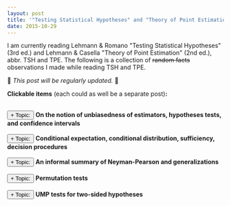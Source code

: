```yaml
---
layout: post
title: '"Testing Statistical Hypotheses" and "Theory of Point Estimation" impressions'
date: 2015-10-29
---
```


<script type="text/javascript">
function toggleMe(a){
var e=document.getElementById(a);
if(!e)return true;
if(e.style.display=="none"){
e.style.display="block"
}
else{
e.style.display="none"
}
return true;
}
</script>

I am currently reading Lehmann & Romano "Testing Statistical Hypotheses" (3rd ed.) and Lehmann & Casella "Theory of Point Estimation" (2nd ed.), abbr. TSH and TPE. The following is a collection of ~~random facts~~ observations I made while reading TSH and TPE.

:construction_worker: *This post will be regularly updated.* :construction_worker:

__Clickable items__ (each could as well be a separate post)__:__


<!-- 
* some things that were not clear to me before, 
* some results I found interesting, 
* definitions that are better than their equivalents that I have seen before,
* and other observations I made while reading TSH and TPE.

Brainstorming:

* MLE = posterior mode with a uniform prior; LASSO estimate = posterior mode with a Laplacian prior
* (informal?) fundamental Neyman-Pearson lemma and generalizations?
* something on linear hypotheses as chapter 7, combined with treatment in McCulloch, Searle, Neuhaus

-->

<br>
<input type="button" onclick="return toggleMe('unbiased')" value="+ Topic:"> <b>On the notion of unbiasedness of estimators, hypotheses tests, and confidence intervals</b><br>
<div id="unbiased" style="display:none">

## On the notion of unbiasedness of estimators, hypotheses tests, and confidence intervals

The following discusses various well-known definitions of unbiasedness, their generalizations and relationships with each other, as well as some of the underlying intuition (such as the relationship between hypotheses tests and confidence intervals).

### Unbiased estimators

The well-known and widely used definition of an unbiased estimator $\hat{\theta}$ of a parameter $\theta$ is

$$\mathrm{E}\subscript{\theta}(\hat{\theta}) = \theta.$$

However it can be generalized as follows. Assume that there is a loss function $L(\theta, \hat{\theta})$, which only depends on the correct parameter $\theta$ and the estimate $\hat{\theta}$ (i.e. it measures how far off the estimator is from the parameter that it aims to estimate).
Then $\hat{\theta}$ is said to be unbiased for $\theta$ with respect to $L$, if for all $\theta^\prime$ it holds that

$$\mathrm{E}\subscript{\theta}(L(\theta^\prime, \hat{\theta})) \geq \mathrm{E}\subscript{\theta}(L(\theta, \hat{\theta})).$$

That is, if $\hat{\theta}$ is on average closer to the correct parameter $\theta$ than to any wrong parameter $\theta^\prime$ in the parameter space.

When estimating a real valued $\theta$ with the square of the error as loss, the above condition becomes

$$\mathrm{E}\subscript{\theta}\left(\left| \theta^\prime - \hat{\theta} \right|^2\right) \geq \mathrm{E}\subscript{\theta}\left(\left| \theta - \hat{\theta}\right|^2\right).$$

If $\mathrm{E}\subscript{\theta}\hat{\theta}$ is one of the possible values of $\theta$, then by adding and subtracting $\mathrm{E}\subscript{\theta}\hat{\theta}$ inside the parentheses on both sides of the equation it follows that the above unbiasedness condition is satisfied if and only if

$$\mathrm{E}\subscript{\theta}(\hat{\theta}) = \theta.$$

This equivalence also holds under somewhat more general assumptions, see exercise 1.2 in TSH.

### Unbiased tests

Consider a level $\alpha$ test $\phi$ of the hypothesis $H : \theta \in \Omega\subscript{H}$ against an alternative $K : \theta \in \Omega\subscript{K}$.
Denote the power function of $\phi$ by $\beta\subscript{\phi}(\theta) = \mathrm{E}\subscript{\theta} \phi(X)$.
Then it is natural to define unbiasedness of $\phi$ by the criterion

$$
\begin{eqnarray}
\nonumber
\beta\subscript{\phi}(\theta) &\leq& \alpha \quad \mathrm{if}\, H : \theta \in \Omega\subscript{H}, \\\\\\
\beta\subscript{\phi}(\theta) &\geq& \alpha \quad \mathrm{if}\,  K : \theta \in \Omega\subscript{K}. 
\nonumber
\end{eqnarray}
$$

In particular, it follows that $\beta\subscript{\phi}(\theta) = \alpha$ on the common boundary of $\Omega\subscript{H}$ and $\Omega\subscript{K}$. In fact, a test that is the most powerful among all such tests, is UMP unbiased (Lemma 4.1.1 in TSH). 

However, the definition of an unbiased test can be generalized in the same way as that of an unbiased estimator shown above.
Assume that there is a loss function $L(\theta, \phi(x))$, which only depends on the true value of $\theta$ and the decision $\phi(x)$ takes by the test $\phi$. Then the hypothesis test is unbiased with respect to $L$, if for all $\theta^\prime$ it holds that

$$\mathrm{E}\subscript{\theta}(L(\theta^\prime, \phi(X))) \geq \mathrm{E}\subscript{\theta}(L(\theta, \phi(X))).$$

For the test $\phi$ of $H$ vs. $K$ let the loss function be equal to $\alpha$ if a Type II error is committed and equal $(1-\alpha)$ if a Type I error is committed. Then 

$$
\mathrm{E}\subscript{\theta}(L(\theta^\prime, \phi(X))) = 
\begin{cases}
\alpha (1 - \beta\subscript{\phi}(\theta)) \quad &\mathrm{if}&\, \theta^\prime \in \Omega\subscript{K}\\\\\\ 
(1-\alpha) \beta\subscript{\phi}(\theta) \quad &\mathrm{if}&\, \theta^\prime \in \Omega\subscript{H},
\end{cases}
$$

It follows that if $\theta \in \Omega\subscript{H}$ then $\alpha (1 - \beta\subscript{\phi}(\theta)) \geq (1-\alpha) \beta\subscript{\phi}(\theta)$, and consequently

$$\beta\subscript{\phi}(\theta) \leq \alpha.$$

Similarly, by considering $\theta\in\Omega\subscript{K}$, we get $\beta\subscript{\phi}(\theta) \geq \alpha$. Thus the usual definition is a special case of the more general loss-function-based definition.

### Unbiased confidence sets

As is well-known, the defining condition for a confidence interval $\left(\underline{\theta}, \overline{\theta}\right)$ is

$$P\subscript{\theta}\left(\underline{\theta}(X) \leq \theta \leq \overline{\theta}(X)\right) \geq 1-\alpha,$$

for all $\theta$.

#### Hypotheses tests vs. confidence intervals

It is well-known that hypotheses tests and confidence intervals generally do exactly the same thing.
However, to describe with mathematical rigour in what sense it is true requires a little thinking.

Consider a level $\alpha$ test of a two-sided hypothesis test $H : \theta = \theta\subscript{0}$ vs. $K : \theta \neq \theta\subscript{0}$, and denote its acceptance region by $A(\theta\subscript{0})$.
Define the inclusion region of the confidence set to be

$$S(x) := \\{ \theta : x\in A(\theta) \\},$$

that is, $\theta \in S(x)$ if and only if $x\in A(\theta)$. Then $S(x)$ defines a $(1-\alpha) \cdot 100\\%$ confidence set, because for all $\theta$ we have

$$P\subscript{\theta}(\theta \in S(x)) = P\subscript{\theta}(x\in A(\theta)) \geq 1 - \alpha.$$

Conversely, if we start out with a family of confidence sets $\\{S(x) : x\in\mathcal{X}\\}$, and define $A(\theta) := \\{x : \theta\in S(x)\\}$, then for any $\theta$ it holds that

$$P\subscript{\theta}(x\in A(\theta)) = P\subscript{\theta}(\theta \in S(x)) \geq 1 - \alpha.$$

It follows that $P\subscript{\theta}(\mathrm{Type\,I\,error}) \leq \alpha$, that is, $A(\theta)$ is the acceptance region of a level $\alpha$ test.

#### Unbiased and uniformly most accurate unbiased confidence sets

Now it suggests itself to define an unbiased confidence set as one that stems from an unbiased hypothesis test by the above procedure. 
In the two-sided case discussed above this condition reduces to

$$P\subscript{\theta}\left(\underline{\theta}(X) \leq \theta^\prime \leq \overline{\theta}(X)\right) \leq 1 - \alpha$$

for all $\theta^\prime$ and $\theta$ such that $\theta \neq \theta^\prime$. That is, the inclusion probability of the null hypothesis parameter $\theta^\prime$ in the confidence interval, when the alternative $\theta$ is true, is less than the confidence level. Lemma 5.5.1 in TSH shows that the confidence set derived from an unbiased level $\alpha$ hypothesis test has indeed the form of an interval.

Similarly, uniformly most accurate confidence intervals correspond to uniformly most powerful tests (see section 3.5 in TSH for more detail).
However, UMP tests usually do not exist, which is a reason to concentrate on unbiasedness instead. In particular, UMP unbiased tests correspond to uniformly most accurate unbiased confidence sets, i.e.  $S(x)$ such that for all $\theta^\prime$ and $\theta$ with $\theta\in K(\theta^\prime)$ the probability $P\subscript{\theta}(\theta^\prime\in S(x))$ is minimized.
</div>

<br>
<input type="button" onclick="return toggleMe('para2')" value="+ Topic:"> <b>Conditional expectation, conditional distribution, sufficiency, decision procedures</b><br>
<div id="para2" style="display:none">

## Conditional expectation, conditional distribution, sufficiency, decision procedures

Consider a random variable $X$ with sample space $(\mathcal{X}, \mathcal{A})$ and probability distribution $P^X$, and a statistic $T(X)$ with range space $(\mathcal{T}, \mathcal{B})$.

#### Definition [$\mathrm{E}(f(X)|t)$]

*Let $f(x)$ be a non-negative, $\mathcal{A}$-measurable and $P^X$-integrable function.
A $\mathcal{B}$-measurable function $g(t)$ is the conditional expectation of $X$ for given $t$, i.e. $\mathrm{E}(f(X)|t) = \mathrm{E}(f(X)|T=t) = g(t)$, if for all sets $B\in\mathcal{B}$ it holds that*

$$\int\subscript{T^{-1}(B)} f(x) dP^X(x) = \int\subscript{B} g(t) dP^T(t).$$

Some observations regarding this definition:

* In fact, if we define $f\subscript{0}(x) = g(T(x))$, then by Lemma 2.3.2 in TSH the above formula becomes

    $$\int\subscript{A} f(x) dP^X(x) = \int\subscript{A} f\subscript{0}(x) dP^X(x), \forall A \in \mathcal{A}\subscript{0},$$

    where $\mathcal{A}\subscript{0}$ is the $\sigma$-algebra induced by $T$.

* The existence and uniqueness $(\mathcal{A}\subscript{0}, P^X)$ of such a function $f\subscript{0}$ follows from Radon-Nikodym Theorem.

* If $f$ is not non-negative, then we can use the usual decomposition $f = f^+ - f^-$ and define

    $$\mathrm{E}(f(X)|t) = \mathrm{E}(f^+(X)|t) - \mathrm{E}(f^-(X)|t).$$

#### Definition [$P(A|t)$]

*Let $I\subscript{A}(X)$ be a random variable that is equal to one if and only if $X\in A$. The conditional probability of $A$ given $T=t$ can be defined as*

$$P(A|t) = E(I\subscript{A}(X) | t).$$

This definition seems natural, and in fact, if $T$ has Euclidean domain and range spaces or if $\mathrm{E}|f(X)| < \infty$, then the above defines the *conditional probability distribution* $P^{X|t}$ (see Theorems 2.5.2 and 2.5.3 in TSH).

#### Definition [Sufficiency]

*Let $\mathcal{P} = \\{P\subscript{\theta} : \theta\in\Omega\\}$ be a family of distributions over a sample space $(\mathcal{X}, \mathcal{A})$.*
*$T$ is sufficient for $\mathcal{P}$ (or $\theta$) if $P\subscript{\theta}(A|t)$ is independent of $\theta$ for every $A\in\mathcal{A}$.*

In particular, the class of decision procedures depending on a sufficient statistic $T$ is *essentially complete*. To see this, assume that the sample space is Euclidean, then by Theorem 2.5.1 in TSH there exists the conditional probability distribution $P^{X|t}$. Let $\phi(x)$ be a decision procedure. Given only the value of the sufficient statistic $T(X)$ (but not $X$), define another decision procedure $\psi(t)$ as a random sample from the distribution $P^{X|t}$. Then $\phi(X)$ and $\psi(T)$ have identical distributions. Consequently, both decision procedures have the same risk,

$$R(\theta, \psi) = \mathrm{E}(L(\theta, \psi(T))) = \mathrm{E}(L(\theta, \phi(X))) = R(\theta, \phi).$$

Thus, for any decision procedure that is based on $X$, there is a decision procedure based on $T$ that is equally good or better.

For a proof in the general (non-Euclidean) case see exercise 2.13 in TSH.

### General conditional expectation

Let $X$ and $Y$ be two real-valued random variables, which can be written as mappings $X: \Omega \to \mathbb{R}$ and $Y: \Omega \to \mathbb{R}$ over a measurable space $(\Omega, \mathcal{A}, P)$. The above definition of $\mathrm{E}(X|T(X)=t)$ suggests a similar definition of $\mathrm{E}(X|Y=y)$. Namely, $\mathrm{E}(X|Y=y) = g(y)$ if for all Borel sets $A$ it holds that

$$\int\subscript{Y^{-1}(A)} X(\omega) dP(\omega) = \int\subscript{A} g(y) dP^Y(y).$$

In fact, a more general version of this definition is given in Feller's "An Introduction to Probability Theory and its Applications. Volume II" (10.6) as,

$$\mathrm{E}(X\cdot I\subscript{A}(Y)) = \int\subscript{A} \mathrm{E}(X | y) \mu\\{dy\\},$$

for any pair of random variables $X$ and $Y$.

If $X$ and $Y$ are real-valued one-dimensional, then the pair $(X,Y)$ can be viewed as a random vector in the plane. Each set $\\{Y \in A\\}$ consists of parallels to the $x$-axis, and we can define a $\sigma$-algebra induced by $Y$ as the collection of all sets $\\{Y \in A\\}$, where $A$ are Borel sets. Then $\mathrm{E}(X|Y)$ is a random variable, such that $\mathrm{E}(X\cdot I\subscript{B}) = \mathrm{E}(\mathrm{E}(X|Y) \cdot I\subscript{B})$ for all $B=\\{Y\in A\\}$ with $A$ being a Borel set. This leads to the following general definition.

#### Definition [Conditional expectation]

*Let $\mathcal{A}$ be the underlying $\sigma$-algebra of sets, and let $\mathcal{B}$ be a $\sigma$-algebra contained in $\mathcal{A}$. Let $X$ be a random variable.*

1. *A random variable $U$ is called a conditional expectation of $X$ relative to $\mathcal{B}$ (or $U=\mathrm{E}(X|\mathcal{B})$), if it is $\mathcal{B}$-measurable and for all $B\in\mathcal{B}$ it holds that*

    $$\mathrm{E}(X\cdot I\subscript{B}) = \mathrm{E}(U \cdot I\subscript{B}).$$

2. *If $\mathcal{B}$ is the $\sigma$-algebra generated by a random variable $Y$, then $\mathrm{E}(X|Y) = \mathrm{E}(X|\mathcal{B})$.*

</div>

<br>
<input type="button" onclick="return toggleMe('neyman-pearson')" value="+ Topic:"> <b>An informal summary of Neyman-Pearson and generalizations</b><br>
<div id="neyman-pearson" style="display:none">

## An informal summary of Neyman-Pearson and generalizations

The following offers an informal view on the fundamental lemma of Neyman and Pearson and generalizations thereof.
For a mathematically rigorous presentation see the corresponding results in TSH, which are cited in this article.

*Notation*: MP = "most powerful", UMP = "uniformly most powerful", $H$ denotes the null hypothesis, $K$ denotes the alternative hypothesis, $\alpha$ denotes the level of the hypothesis test, lower case Roman letters denote realizations of random variables (upper case).

1. What is actually called fundamental lemma of Neyman and Pearson in TSH (Theorem 3.2.1) is concerned with a test of two simple hypotheses. Under the null hypothesis the random variable $X$ is assumed to follow a probability distribution with density $p\subscript{0}$, while under the alternative hypothesis the density is $p\subscript{1}$. 

     Consider $H : p\subscript{0}$ vs. $K : p\subscript{1}$. MP test $\phi$ exists. It rejects the null if $\frac{p\subscript{1}}{p\subscript{0}} > k$, accepts the null if $\frac{p\subscript{1}}{p\subscript{0}} < k$, and rejects with probability $\gamma$ if $\frac{p\subscript{1}}{p\subscript{0}} = k$, where $\gamma$ and $k$ are chosen to satisfy $\mathrm{E}\subscript{p\subscript{0}} \phi(X) = \alpha$.

2. For one-parameter families of distributions and one-sided hypotheses, the Neyman-Pearson lemma can be generalized to construct a UMP test if the distributions in question have monotone likelihood ratios. This is Theorem 3.4.1 in TSH.

     Consider $H : \theta \leq \theta\subscript{0}$ vs. $K : \theta > \theta\subscript{0}$ ($\theta \in \mathbb{R}$). If $\frac{p\subscript{\theta^\prime}(x)}{p\subscript{\theta}(x)}$ is nondecreasing in $T(x)$ for any $\theta < \theta^\prime$, then a UMP test $\phi$ exists. It rejects if $T(x) > C$, accepts if $T(x) < C$, and rejects with probability $\gamma$ if $T(x) = C$, where $C$ and $\gamma$ are determined by $\mathrm{E}\subscript{\theta\subscript{0}} \phi(X) = \alpha$.

     By interchanging the inequalities one obtains a UMP test for the dual problem $H : \theta \geq \theta\subscript{0}$ vs. $K : \theta < \theta\subscript{0}$.

     Additionally, this test minimizes the Type I error subject to $\mathrm{E}\subscript{\theta\subscript{0}} \phi(X) = \alpha$.

3. An analogous UMP test exists for a two-sided null hypothesis $H : \theta \leq \theta\subscript{1} \,\mathrm{or}\, \theta \geq \theta\subscript{2}$ in one-parameter exponential families. It rejects if $C\subscript{1} < T(x) < C\subscript{2}$, accepts if $T(x) < C\subscript{1}$ or $T(x) > C\subscript{2}$, rejects with probability $\gamma$ if $T(x) = C\subscript{i}$ (for $i=1$ or $i=2$), and satisfies $\mathrm{E}\subscript{\theta\subscript{1}} \phi(X) = \alpha = \mathrm{E}\subscript{\theta\subscript{2}} \phi(X)$. Subject to the last condition, this test minimizes the Type I error. See Theorem 3.7.1 in TSH.

     A UMP test for a two-sided alternative hypothesis $K : \theta \leq \theta\subscript{1} \,\mathrm{or}\, \theta \geq \theta\subscript{2}$ does not exist (e.g. see the corresponding section in this blog post). However, a UMP *unbiased* test analogous to the above exists (see Section 4.2 in TSH).

4. When the null hypothesis specifies that $X$ is distributed according to one of finitely many densities $p\subscript{1}, p\subscript{2}, \dots, p\subscript{m}$, and the alternative hypothesis is $p\subscript{m+1}$, then there exists a test $\phi$ that maximizes $\int \phi p\subscript{m+1} d\mu$. For suitable constants $k\subscript{1}, k\subscript{2}, \dots, k\subscript{m}$, this test rejects the null if $p\subscript{m+1}(x) > \sum\subscript{i=1}^m k\subscript{i} p\subscript{i}(x)$, it accepts the null if $p\subscript{m+1}(x) < \sum\subscript{i=1}^m k\subscript{i} p\subscript{i}(x)$, and it satisfies $\int \phi p\subscript{i} d\mu \leq \alpha$ for $i = 1,2,\dots,m$.

     See Theorem 3.6.1 and Corollary 3.6.1 in TSH for more detail.

5. Assume a setting similar to the one in the last point, except that the number of distributions under the null hypothesis does not need to be finite. That is, $H : f\subscript{\theta}, \theta \in \omega$ vs. $K : g$.
One can define a *least favorable* distribution $\Lambda$ over $\omega$ and assume that $\theta \sim \Lambda$. As $\Lambda$ is least favorable, one can expect that it leads to a hypothesis test that works best in the works case (i.e. at values $\theta$ closest to $K$). Thus, $\Lambda$ will typically be a distribution of $H$ that is closest to $K$. In particular, one would have $\Lambda(\omega^\prime) = 1$ for some "boundary region" of $\omega$. Then a MP test $\phi$ exists. It rejects if $g(x) > k \int f\subscript{\theta}(x) d\Lambda(\theta)$, accepts if $g(x) < k \int f\subscript{\theta}(x) d\Lambda(\theta)$, and satisfies $\sup\subscript{\theta\in\omega} \mathrm{E}\subscript{\theta} \phi(X) = \alpha$.

    See Theorem 3.8.1 and Corollary 3.8.1 in TSH for rigour and detail.

    This approach can also be generalized to test $H : f\subscript{\theta}, \theta \in \omega$ vs. $K : f\subscript{\theta}, \theta \in \omega^\prime$. Then a test can be established that maximizes $\inf\subscript{\theta\in\omega^\prime} \mathrm{E} \phi(X)$. Such a test is called a *maximin* test and is established in Theorem 8.1.1 and Corollary 8.1.1.

6. For multi-parameter exponential families the existence of a UMP test typically cannot be established. However, UMP *unbiased* tests can be constructed without great difficulties. Assume that $\theta\in\mathbb{R}$ is the parameter to be tested, and that $(U, T)$ is a sufficient statistic, where $U$ corresponds to $\theta$ and $T$ corresponds to all other parameters. Then UMP unbiased tests exist for most of the usual hypotheses, and can be written in the same way as in the one-parameter case, except that now all constants specifying the rejection region depend on $T$ (e.g. the rejection rule has the form $u > C(t)$, etc.). Also, the size of the test is measured conditional on $T$.

    See Theorem 4.4.1 in TSH.

7. UMP unbiased tests for multi-parameter exponential families, as discussed in the last point, are independent of $T$ if a number of additional conditions are satisfied. For example, assume that $V = h(U, T)$ is independent of $T$ (with $\theta = \theta\subscript{1}$ and $\theta = \theta\subscript{2}$) and that $h$ is increasing in $u$. Then a UMP unbiased test for a two-sided null hypothesis rejects if $C\subscript{1} < v < C\subscript{2}$, accepts if $v < C\subscript{1}$ or $v > C\subscript{2}$, etc.

    See Theorem 5.1.1 in TSH for more.

8. If the problem of testing $H : \Omega\subscript{0}$ vs. $K : \Omega\subscript{1}$ remains invariant under a finite group $G = \\{g\subscript{1}, g\subscript{2}, \dots, g\subscript{N} \\}$, then there exists a UMP invariant test that rejects when $\frac{\sum p\subscript{\overline{g}\subscript{i} \theta\subscript{1}} (x)}{\sum p\subscript{\overline{g}\subscript{i} \theta\subscript{0}} (x)} > C$ (for any $\theta\subscript{0} \in \Omega\subscript{0}$ and any $\theta\subscript{1}$ in $\Omega\subscript{1}$). See Theorem 6.3.1 in TSH.


</div>

<br>
<input type="button" onclick="return toggleMe('permutation')" value="+ Topic:"> <b>Permutation tests</b><br>
<div id="permutation" style="display:none">

## Permutation tests

When a parametric probabilistic model cannot be assumed, one can still construct exact level-$\alpha$ hypotheses tests as permutation tests. Here, based on sections 5.8 and 5.9 of TSH, I discuss the concept by considering as an example a permutation test for the difference of two means. 

Assume that each of the random variables $X\subscript{1}, \dots, X\subscript{m}$ has mean $\eta$ and that each of $Y\subscript{1}, ..., Y\subscript{n}$ has mean $\xi$. Additionally assume that the distributions of all those variables differ only with respect to the mean, for example, $X\subscript{i} \sim \mathrm{i.i.d.}\, f(x\subscript{i})$ and $Y\subscript{i} \sim \mathrm{i.i.d.}\, f(y\subscript{i} - \Delta)$ with $\Delta = \eta - \xi$. The density function $f$ is not known apart from the fact that it is continuous a.e. We want to test the hypothesis $H : \Delta = 0$.

Let $N:=n+m$, denote the random vector containing all $X$s and $Y$s as $Z := (X^T, Y^T)^T$, and let $S(z)$ be the set of all permutations of the entries of a realization $z$ of the random vector $Z$.
Then a level-$\alpha$ test $\phi$ has to satisfy

$$\int \phi(z) \prod\subscript{i=1}^N f(z\subscript{i}) dz = \alpha.$$

Interestingly, it turns out that this equality holds if and only if

$$\frac{1}{N!} \sum\subscript{w\in S(z)} \phi(w) = \alpha.$$

A more general result that accounts for population stratification is given by theorem 5.8.1 in TSH.

The power of $\phi$  against an alternative $h(z)$ is given by

$$\int \phi(z) h(z) dz = \int \mathrm{E}\left(\phi(Z) \middle| T=t\right) dP^T(t).$$

Let $T(Z)$ be the order statistic. It holds that $S(z) = S(T(z)) = S(t)$, and from the expression of the conditional expectation $\mathrm{E}\left(\phi(Z) \middle| T=t\right)$ (see Example 2.4.1 and Problem 2.6), it can be further derived that the most powerful test $\phi$ maximizes

$$\sum\subscript{z\in S(t)} \phi(z) \frac{h(z)}{\sum\subscript{w\in S(z)} h(w)}$$

subject to

$$\frac{1}{N!} \sum\subscript{z\in S(t)} \phi(z) = \alpha.$$

Now, the Neyman-Pearson fundamental lemma implies that the hypothesis should be rejected whenever $\frac{h(z)N!}{\sum\subscript{w\in S(z)} h(w)}$ is too large.
This leads to a most powerful test $\phi$ given by

$$\phi(z) = \begin{cases}
1, \quad\mathrm{if}\, h(z) > C(T(z)), \\\\\\
\gamma, \quad\mathrm{if}\, h(z) = C(T(z)), \\\\\\
0, \quad\mathrm{if}\, h(z) < C(T(z)).
\end{cases}$$

Thus the test is carried out by... 

1. ordering the points in $S(z)$ in a decreasing order according to $h$,
2. rejecting if $h(z)$ is one of the $k$ largest values and rejecting with probability $\gamma$ if $h(z)$ is $(k+1)$st largest, where $k$ and $\gamma$ are determined by

   $$k+\gamma = \alpha \cdot N!$$

More general versions of this approach, which incorporate population stratification and randomization, are given in section 5.8-5.13 in TSH.

The above test is not UMP because it depends on $h$. However, it can be shown that if under the null hypothesis each $Z\subscript{i}$ follows the same normal distribution $\mathcal{N}(\xi, \sigma^2)$, then the derived test is most powerful among all unbiased tests of level $\alpha$ against all normal alternatives under consideration (see Lemma 5.9.1 in TSH for an even more general result).
Such an approach is appropriate when the data is assumed to be approximately normal but the assumption is not considered reliable. The permutation test is maximizing the power against all normal alternatives, while still being unbiased against all other alternatives.

</div>

<br>
<input type="button" onclick="return toggleMe('two-sided')" value="+ Topic:"> <b>UMP tests for two-sided hypotheses</b><br>
<div id="two-sided" style="display:none">

## UMP tests for two-sided hypotheses

The (non-) existence of uniformly most powerful (or UMP) tests for two-sided hypotheses is an interesting phenomenon. 

#### Example of existence

First let's look at an example when such a test does exist. This is Problem 3.2 in TSH.

For $i = 1,\dots, n$ let $X\subscript{i}$ be i.i.d. $\mathrm{Uniform}(0,\theta)$ random variables, denote their realizations by lower case $x\subscript{i}$s, and let $X$ denote the vector of the $X\subscript{i}$s. Consider the hypothesis $H : \theta = \theta\subscript{0}$ against the alternative $K : \theta \neq \theta\subscript{0}$.

Denote $x\subscript{(n)} := \max\\{x\subscript{1}, \dots, x\subscript{n}\\}$. Let $\phi$ be a hypothesis test which rejects $H : \theta = \theta\subscript{0}$ in favor of a two-sided alternative, if either $x\subscript{(n)} \geq \theta\subscript{0}$ or $x\subscript{(n)} < \theta\subscript{0} \sqrt[n]{\alpha}$.

##### Proof

Using the fundamental lemma of Neyman and Pearson, it is straightforward to prove that $\phi$ is UMP. Namely, $\phi$ is a UMP test at level $\alpha$ by Neyman-Pearson, if for any fixed $\theta\subscript{1} \neq \theta\subscript{0}$, the test $\phi$ can be written as 

$$\phi(x) = \begin{cases} 
1, \quad &\mathrm{if}\, p\subscript{\theta\subscript{1}}(x) > k p\subscript{\theta\subscript{0}}(x),\\\\\\
0, \quad &\mathrm{if}\, p\subscript{\theta\subscript{1}}(x) < k p\subscript{\theta\subscript{0}}(x), 
\end{cases}$$

with a suitable $k$, and if it satisfies

$$\mathrm{E}\subscript{\theta\subscript{0}} \phi(X) = \alpha.$$

We have that

$$\begin{eqnarray}
\nonumber
\mathrm{E}\subscript{\theta\subscript{0}} \phi(X) &=& P\subscript{\theta\subscript{0}}\left(X\subscript{(n)} > \theta\subscript{0}\right) + P\subscript{\theta\subscript{0}}\left(X\subscript{(n)} < \theta\subscript{0}\sqrt[n]{\alpha}\right)\\\\\\
&=& 0 + \left(\frac{\theta\subscript{0} \sqrt[n]{\alpha}}{\theta\subscript{0}}\right)^n = \alpha.
\nonumber
\end{eqnarray}$$

As for the other Neyman-Pearson condition, we have to consider multiple cases:

* If $\theta\subscript{1} > \theta\subscript{0}$, then $k = \left(\frac{\theta\subscript{0}}{\theta\subscript{1}}\right)^n$ yields the desired result.
* If $\theta\subscript{0}\sqrt[n]{\alpha} < \theta\subscript{1} < \theta\subscript{0}$, then $k = \left(\frac{\theta\subscript{0}}{\theta\subscript{1}}\right)^n$ can be used as well.
* If $\theta\subscript{1} < \theta\subscript{0}\sqrt[n]{\alpha} < \theta\subscript{0}$, then $k = 0$.

<div align="right">
$\blacksquare$
</div>

#### Example of non-existence

Thus, we saw an example of a UMP test for a two-sided hypothesis. 

However, when the underlying distribution comes from an exponential family, then a UMP test does not exist for $H : \theta = \theta\subscript{0}$ vs. $K : \theta \neq \theta\subscript{0}$ (Problem 3.54 in TSH). This follows quite easily from the consideration of UMP tests for the one-sided hypotheses $H\subscript{1} : \theta \leq \theta\subscript{0}$ vs. $K\subscript{1} : \theta > \theta\subscript{0}$, and $H\subscript{2} : \theta \geq \theta\subscript{0}$ vs. $K\subscript{2} : \theta < \theta\subscript{0}$.
A detailed proof follows.

##### Proof

According to Theorem 3.4.1 in TSH, a UMP test of $H\subscript{1}$ exists and can be written as

$$\phi\subscript{1}(x) = \begin{cases} 
1, \quad &\mathrm{if}\, T(x) > C\subscript{1},\\\\\\
0, \quad &\mathrm{if}\, T(x) < C\subscript{1}.
\end{cases}$$

Similarly, a UMP test of $H\subscript{2}$ exists and can be written as

$$\phi\subscript{2}(x) = \begin{cases} 
1, \quad &\mathrm{if}\, T(x) < C\subscript{2},\\\\\\
0, \quad &\mathrm{if}\, T(x) > C\subscript{2}.
\end{cases}$$

Clearly, $\phi\subscript{1}$ and $\phi\subscript{2}$ are level-$\alpha$ tests for $H$ vs. $K$ as well.

Let $\phi\subscript{0}$ be a level-$\alpha$ test of $H$ vs. $K$. Fix a $\theta\subscript{1} > \theta\subscript{0}$ and a $\theta\subscript{2} < \theta\subscript{0}$. Assume that 

$$\mathrm{E}\subscript{\theta\subscript{i}} \phi\subscript{0}(X) \geq \mathrm{E}\subscript{\theta\subscript{i}} \phi\subscript{i}(X)$$

for $i = 1,2$. Then $\phi\subscript{0}$ is most powerful for testing $\theta\subscript{0}$ vs. $\theta\subscript{1}$ and for testing $\theta\subscript{0}$ vs. $\theta\subscript{2}$. Thus, by the fundamental lemma of Neyman and Pearson the UMP test can be rewritten as

$$
\begin{equation}
\phi\subscript{0}(x) = \begin{cases} 
1, \quad &\mathrm{if}\, p\subscript{\theta\subscript{1}}(x) > k\subscript{1} p\subscript{\theta\subscript{0}}(x),\\\\\\
0, \quad &\mathrm{if}\, p\subscript{\theta\subscript{1}}(x) < k\subscript{1} p\subscript{\theta\subscript{0}}(x), 
\end{cases}
\label{eq1}
\end{equation}
$$

$$
\begin{equation}
\phi\subscript{0}(x) = \begin{cases} 
1, \quad &\mathrm{if}\, p\subscript{\theta\subscript{2}}(x) > k\subscript{2} p\subscript{\theta\subscript{0}}(x),\\\\\\
0, \quad &\mathrm{if}\, p\subscript{\theta\subscript{2}}(x) < k\subscript{2} p\subscript{\theta\subscript{0}}(x).
\end{cases}
\label{eq2}
\end{equation}
$$

Let $x$ be such that $\phi\subscript{0}(x) = 1$. Now, from the monotonicity of the likelihood ratio, it follows that

* if $T(y) > T(x)$ then $\phi\subscript{0}(y) = 1$ (by equation $\eqref{eq1}$),
* if $T(y) < T(x)$ then $\phi\subscript{0}(y) = 1$ (by equation $\eqref{eq2}$).

That is, either $\phi\subscript{0}(y) = 1$ for all $y$ or $\phi\subscript{0}(x) \neq 1$ for all $x$. A contradiction. It follows that $\phi\subscript{0}$ can not be more powerful than $\phi\subscript{1}$ for testing $\theta\subscript{0}$ vs. $\theta\subscript{1}$ and than $\phi\subscript{2}$ for testing $\theta\subscript{0}$ vs. $\theta\subscript{2}$. Thus, a UMP test for $H$ vs. $K$ does not exist.

<div align="right">
$\blacksquare$
</div>

Even though a UMP test for the two-sided hypothesis considered above does not exist, there exist a UMP unbiased test (i.e. a test that is uniformly most powerful among all unbiased tests). For detail see Section 4.2 in TSH.

</div>
